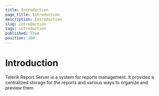 ```yaml
---
title: Introduction
page_title: Introduction
description: Introduction
slug: introduction
tags: introduction
published: True
position: 100
---
```


# Introduction



Telerik Report Server is a system for reports management. It provides a centralized storage for the reports and various ways to organize and preview them.